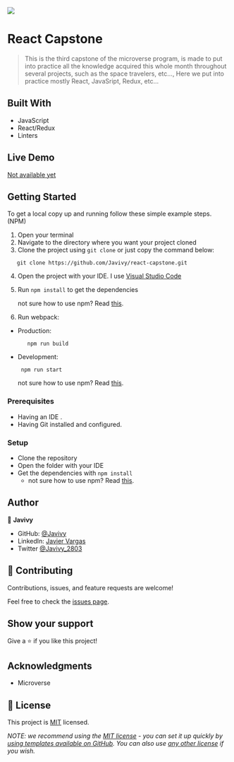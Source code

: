 ![](https://img.shields.io/badge/Microverse-blueviolet)

# React Capstone

> This is the third capstone of the microverse program, is made to put into practice all the knowledge acquired this whole month throughout several projects, such as the space travelers, etc..., Here we put into practice mostly React, JavaSript, Redux, etc...


## Built With

- JavaScript
- React/Redux
- Linters

## Live Demo

[Not available yet](https://livedemo.com)


## Getting Started
To get a local copy up and running follow these simple example steps. (NPM)
1. Open your terminal
2. Navigate to the directory where you want your project cloned
3. Clone the project using `git clone` or just copy the command below:
```  
   git clone https://github.com/Javivy/react-capstone.git
```   
4. Open the project with your IDE. I use [Visual Studio Code](https://code.visualstudio.com/download)
5. Run `npm install` to get the dependencies

   not sure how to use npm? Read [this](https://docs.npmjs.com/downloading-and-installing-node-js-and-npm).
6. Run webpack:
- Production:
   ``` 
      npm run build
   ```  
- Development:
  ```
   npm run start
  ```
  not sure how to use npm? Read [this](https://docs.npmjs.com/downloading-and-installing-node-js-and-npm).

### Prerequisites
- Having an IDE .
- Having Git installed and configured.

### Setup
- Clone the repository
- Open the folder with your IDE
- Get the dependencies with `npm install` 
  - not sure how to use npm? Read [this](https://docs.npmjs.com/downloading-and-installing-node-js-and-npm).

## Author

👤 **Javivy**

- GitHub: [@Javivy](https://github.com/Javivy)
- LinkedIn: [Javier Vargas](https://www.linkedin.com/in/javier-alejandro-vargas-ortega)
- Twitter [@Javivy_2803](https://twitter.com/Javivy_2803)

## 🤝 Contributing

Contributions, issues, and feature requests are welcome!

Feel free to check the [issues page](https://github.com/Javivy/react-capstone/issues).

## Show your support

Give a ⭐️ if you like this project!

## Acknowledgments

- Microverse

## 📝 License

This project is [MIT](./MIT.md) licensed.

_NOTE: we recommend using the [MIT license](https://choosealicense.com/licenses/mit/) - you can set it up quickly by [using templates available on GitHub](https://docs.github.com/en/communities/setting-up-your-project-for-healthy-contributions/adding-a-license-to-a-repository). You can also use [any other license](https://choosealicense.com/licenses/) if you wish._
